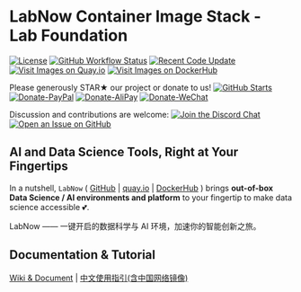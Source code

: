 # LabNow Container Image Stack - Lab Foundation

[![License](https://img.shields.io/badge/License-BSD%203--Clause-green.svg)](https://opensource.org/licenses/BSD-3-Clause)
[![GitHub Workflow Status](https://img.shields.io/github/actions/workflow/status/LabNow-ai/lab-foundation/build-docker.yml?branch=main)](https://github.com/LabNow-ai/lab-foundation/actions/workflows/build-docker.yml)
[![Recent Code Update](https://img.shields.io/github/last-commit/LabNow-ai/lab-foundation.svg)](https://github.com/LabNow-ai/lab-foundation/commits)
[![Visit Images on Quay.io](https://img.shields.io/badge/Quay.io-Images-green)](https://quay.io/organization/labnow)
[![Visit Images on DockerHub](https://img.shields.io/badge/DockerHub-Images-green)](https://hub.docker.com/u/LabNow)

Please generously STAR★ our project or donate to us!  [![GitHub Starts](https://img.shields.io/github/stars/LabNow-ai/lab-foundation.svg?label=Stars&style=social)](https://github.com/LabNow-ai/lab-foundation/stargazers)
[![Donate-PayPal](https://img.shields.io/badge/Donate-PayPal-blue.svg)](https://paypal.me/haobibo)
[![Donate-AliPay](https://img.shields.io/badge/Donate-Alipay-blue.svg)](https://raw.githubusercontent.com/wiki/haobibo/resources/img/Donate-AliPay.png)
[![Donate-WeChat](https://img.shields.io/badge/Donate-WeChat-green.svg)](https://raw.githubusercontent.com/wiki/haobibo/resources/img/Donate-WeChat.png)

Discussion and contributions are welcome:
[![Join the Discord Chat](https://img.shields.io/badge/Discuss_on-Discord-green)](https://discord.gg/kHUzgQxgbJ)
[![Open an Issue on GitHub](https://img.shields.io/github/issues/LabNow-ai/lab-foundation)](https://github.com/LabNow-ai/lab-foundation/issues)

## AI and Data Science Tools, Right at Your Fingertips

In a nutshell, `LabNow` (
[GitHub](https://github.com/LabNow-ai) |
[quay.io](https://quay.io/organization/labnow) |
[DockerHub](https://hub.docker.com/r/LabNow)
) brings **out-of-box Data Science / AI environments and platform** to your fingertip to make data science accessible 💕.

LabNow —— 一键开启的数据科学与 AI 环境，加速你的智能创新之旅。

## Documentation & Tutorial

[Wiki & Document](https://LabNow.ai) | [中文使用指引(含中国网络镜像)](https://labnow-ai.feishu.cn/wiki/wikcn0sBhMtb1KNRSUTettxWstc)
